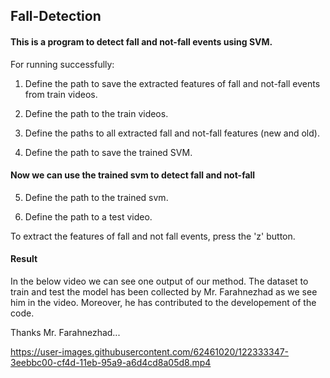 ## Fall-Detection
#### This is a program to detect fall and not-fall events using SVM.

For running successfully:

1. Define the path to save the extracted features of fall and not-fall events from train videos.

2. Define the path to the train videos.

3. Define the paths to all extracted fall and not-fall features (new and old).

4. Define the path to save the trained SVM.

#### Now we can use the trained svm to detect fall and not-fall ####

5. Define the path to the trained svm.

6. Define the path to a test video.
 
To extract the features of fall and not fall events, press the 'z' button.

#### Result ####
In the below video we can see one output of our method. The dataset to train and test the model has been collected by Mr. Farahnezhad as we see him in the video. Moreover, he has contributed to the developement of the code.

Thanks Mr. Farahnezhad...

https://user-images.githubusercontent.com/62461020/122333347-3eebbc00-cf4d-11eb-95a9-a6d4cd8a05d8.mp4

